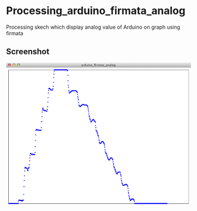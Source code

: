 Processing_arduino_firmata_analog
=================================

Processing skech which display analog value of Arduino on graph using firmata

## Screenshot
![screenshot](https://raw.githubusercontent.com/ohwada/Processing_arduino_firmata_analog/master/arduino_firmata_analog.png)
